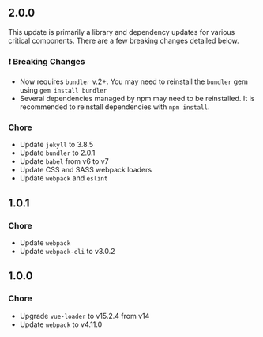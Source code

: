 ## 2.0.0

This update is primarily a library and dependency updates for various critical components. There are a few breaking changes detailed below.

### ❗ Breaking Changes

- Now requires `bundler` v.2+. You may need to reinstall the `bundler` gem using `gem install bundler`
- Several dependencies managed by npm may need to be reinstalled. It is recommended to reinstall dependencies with `npm install`.

### Chore
 
 - Update `jekyll` to 3.8.5
 - Update `bundler` to 2.0.1
 - Update `babel` from v6 to v7
 - Update CSS and SASS webpack loaders
 - Update `webpack` and `eslint`

## 1.0.1

### Chore

- Update `webpack`
- Update `webpack-cli` to v3.0.2

## 1.0.0

### Chore

- Upgrade `vue-loader` to v15.2.4 from v14
- Update `webpack` to v4.11.0
